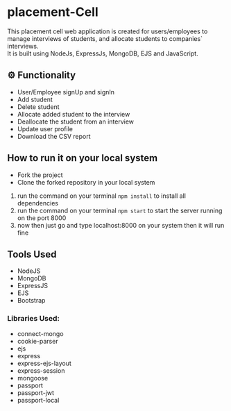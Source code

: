 ﻿# placement-Cell

This placement cell web application is created for users/employees to manage interviews of students, and allocate students to companies` interviews. \
It is built using NodeJs, ExpressJs, MongoDB, EJS and JavaScript.

## ⚙️ Functionality

- User/Employee signUp and signIn
- Add student
- Delete student
- Allocate added student to the interview
- Deallocate the student from an interview
- Update user profile
- Download the CSV report

## How to run it on your local system

- Fork the project
- Clone the forked repository in your local system

1. run the command on your terminal `npm install` to install all dependencies
2. run the command on your terminal `npm start` to start the server running on the port 8000
3. now then just go and type localhost:8000 on your system then it will run fine

## Tools Used

- NodeJS
- MongoDB
- ExpressJS
- EJS
- Bootstrap

### Libraries Used:

- connect-mongo
- cookie-parser
- ejs
- express
- express-ejs-layout
- express-session
- mongoose
- passport
- passport-jwt
- passport-local